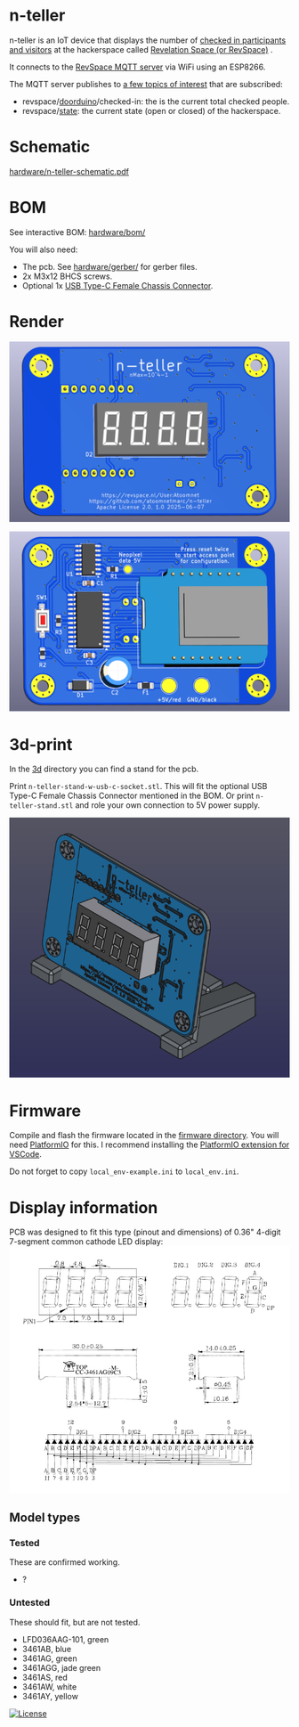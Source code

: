 # n-teller

n-teller is an IoT device that displays the number of [checked in participants and visitors](https://revspace.nl/N) at the hackerspace called [Revelation Space (or RevSpace)](https://revspace.nl) .

It connects to the [RevSpace MQTT server](https://revspace.nl/MQTT) via WiFi using an ESP8266.

The MQTT server publishes to [a few topics of interest](https://revspace.nl/MQTT#Topics) that are subscribed:

- revspace/[doorduino](https://revspace.nl/Doorduino3)/checked-in: the is the current total checked people.
- revspace/[state](https://revspace.nl/Spacestatus): the current state (open or closed) of the hackerspace.

# Schematic

[hardware/n-teller-schematic.pdf](hardware/n-teller-schematic.pdf)

# BOM

See interactive BOM: [hardware/bom/](hardware/bom/)

You will also need:

- The pcb. See [hardware/gerber/](hardware/gerber/) for gerber files.
- 2x M3x12 BHCS screws.
- Optional 1x [USB Type-C Female Chassis Connector](USB%20Type-C%20Female%20Chassis%20Connector.jpg).

# Render

![](pcb-front-render.png)

![](pcb-back-render.png)

# 3d-print

In the [3d](3d/) directory you can find a stand for the pcb.

Print `n-teller-stand-w-usb-c-socket.stl`. This will fit the optional USB Type-C Female Chassis Connector mentioned in the BOM. Or print `n-teller-stand.stl` and role your own connection to 5V power supply.

![](pcb-front-render-3d-printed-stand.png)

# Firmware

Compile and flash the firmware located in the [firmware directory](firmware/). You will need [PlatformIO](https://platformio.org/) for this. I recommend installing the [PlatformIO extension for VSCode](https://platformio.org/install/ide?install=vscode).

Do not forget to copy `local_env-example.ini` to `local_env.ini`.

# Display information

PCB was designed to fit this type (pinout and dimensions) of 0.36" 4-digit 7-segment common cathode LED display:
![](3461A%20common%20cathode%200.36%20inch%204-digit%207-segment%20display%20drawing.png)

## Model types

### Tested

These are confirmed working.

- ?

### Untested

These should fit, but are not tested.

- LFD036AAG-101, green
- 3461AB, blue
- 3461AG, green
- 3461AGG, jade green
- 3461AS, red
- 3461AW, white
- 3461AY, yellow


[![License](https://img.shields.io/badge/License-Apache%202.0-blue.svg)](https://opensource.org/licenses/Apache-2.0)
